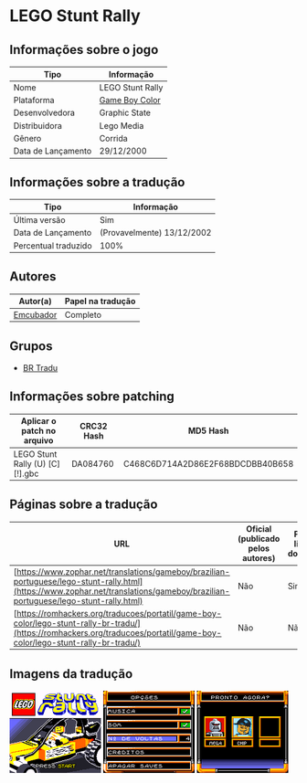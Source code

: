 # LEGO Stunt Rally

## Informações sobre o jogo

| Tipo | Informação |
| ----------- | ----------- |
| Nome | LEGO Stunt Rally |
| Plataforma | [Game Boy Color](../) |
| Desenvolvedora | Graphic State |
| Distribuidora | Lego Media |
| Gênero | Corrida |
| Data de Lançamento | 29/12/2000 |

## Informações sobre a tradução

| Tipo | Informação |
| ----------- | ----------- |
| Última versão | Sim |
| Data de Lançamento | (Provavelmente) 13/12/2002 |
| Percentual traduzido | 100% |

## Autores

| Autor(a) | Papel na tradução |
| ----------- | ----------- |
| [Emcubador](../../../autores/emcubador/) | Completo |

## Grupos

* [BR Tradu](../../../grupos/br-tradu/)

## Informações sobre patching

| Aplicar o patch no arquivo | CRC32 Hash | MD5 Hash |
| ----------- | ----------- | ----------- |
| LEGO Stunt Rally \(U\) \[C\]\[\!\]\.gbc | DA084760 | C468C6D714A2D86E2F68BDCDBB40B658 |

## Páginas sobre a tradução

| URL | Oficial (publicado pelos autores) | Possuí link de download |
| ----------- | ----------- | ----------- |
| [https://www.zophar.net/translations/gameboy/brazilian-portuguese/lego-stunt-rally.html](https://www.zophar.net/translations/gameboy/brazilian-portuguese/lego-stunt-rally.html) | Não | Sim |
| [https://romhackers.org/traducoes/portatil/game-boy-color/lego-stunt-rally-br-tradu/](https://romhackers.org/traducoes/portatil/game-boy-color/lego-stunt-rally-br-tradu/) | Não | Não |

## Imagens da tradução

![Imagem de exemplo da tradução 1](1.png)
![Imagem de exemplo da tradução 2](2.png)
![Imagem de exemplo da tradução 3](3.png)